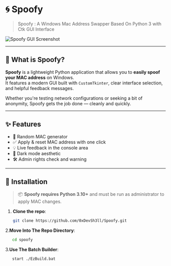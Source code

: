 # 🌀 Spoofy

> Spoofy : A Windows Mac Address Swapper Based On Python 3 with Ctk GUI Interface

![Spoofy GUI Screenshot](./preview.png) <!-- Remplace avec le vrai chemin de ton screenshot -->

---

## 🧠 What is Spoofy?

**Spoofy** is a lightweight Python application that allows you to **easily spoof your MAC address** on Windows.  
It features a modern GUI built with `CustomTkinter`, clear interface selection, and helpful feedback messages.

Whether you're testing network configurations or seeking a bit of anonymity, Spoofy gets the job done — cleanly and quickly.

---

## ✨ Features

- 🔄 Random MAC generator
- ✅ Apply & reset MAC address with one click
- 💡 Live feedback in the console area
- 🌙 Dark mode aesthetic
- 🛠 Admin rights check and warning
  
---

## 🚀 Installation

> 📦 **Spoofy requires Python 3.10+** and must be run as administrator to apply MAC changes.

1. **Clone the repo**:
   ```bash
   git clone https://github.com/0xDevSh3ll/Spoofy.git
   ```
2.**Move Into The Repo Directory**:
```bash
   cd spoofy
```
3.**Use The Batch Builder**:
```bash
   start ./EzBuild.bat
```
